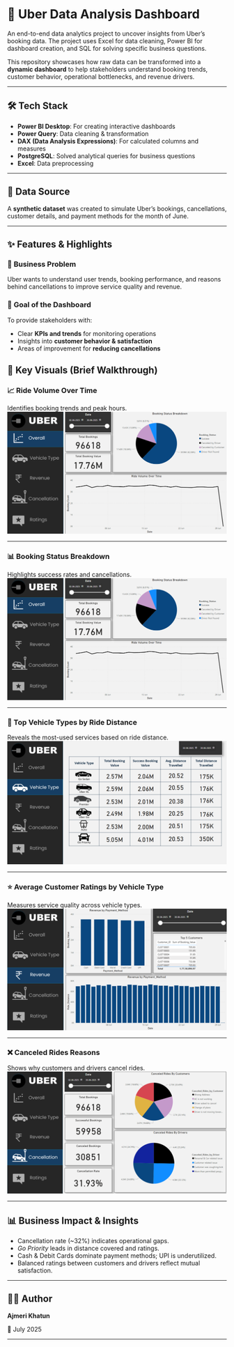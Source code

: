 # 🚕 Uber Data Analysis Dashboard  

An end-to-end data analytics project to uncover insights from Uber’s booking data. The project uses Excel for data cleaning, Power BI for dashboard creation, and SQL for solving specific business questions.  

This repository showcases how raw data can be transformed into a **dynamic dashboard** to help stakeholders understand booking trends, customer behavior, operational bottlenecks, and revenue drivers.  

---

## 🛠 Tech Stack
- **Power BI Desktop**: For creating interactive dashboards  
- **Power Query**: Data cleaning & transformation  
- **DAX (Data Analysis Expressions)**: For calculated columns and measures  
- **PostgreSQL**: Solved analytical queries for business questions  
- **Excel**: Data preprocessing  

---

## 📂 Data Source
A **synthetic dataset** was created to simulate Uber’s bookings, cancellations, customer details, and payment methods for the month of June.  

---

## ✨ Features & Highlights

### 🏢 **Business Problem**  
Uber wants to understand user trends, booking performance, and reasons behind cancellations to improve service quality and revenue.  

### 🎯 **Goal of the Dashboard**
To provide stakeholders with:  
- Clear **KPIs and trends** for monitoring operations  
- Insights into **customer behavior & satisfaction**  
- Areas of improvement for **reducing cancellations**  

## 🔑 **Key Visuals (Brief Walkthrough)**  

### 📈 Ride Volume Over Time  
Identifies booking trends and peak hours.  
![Ride Volume](dashboard-images/uber_dashboard1.png)

---

### 📊 Booking Status Breakdown  
Highlights success rates and cancellations.  
![Booking Status](dashboard-images/uber_dashboard1.png)

---

### 🚗 Top Vehicle Types by Ride Distance  
Reveals the most-used services based on ride distance.  
![Top Vehicle Types](dashboard-images/uber_dashboard2.png)

---

### ⭐ Average Customer Ratings by Vehicle Type  
Measures service quality across vehicle types.  
![Customer Ratings](dashboard-images/uber_dashboard3.png)

---

### ❌ Canceled Rides Reasons  
Shows why customers and drivers cancel rides.  
![Cancelled Reasons](dashboard-images/uber_dashboard4.png)

---

## 📊 **Business Impact & Insights**
- Cancellation rate (~32%) indicates operational gaps.  
- *Go Priority* leads in distance covered and ratings.  
- Cash & Debit Cards dominate payment methods; UPI is underutilized.  
- Balanced ratings between customers and drivers reflect mutual satisfaction.  

---

## 👩‍💻 Author
**Ajmeri Khatun**  

📅 July 2025  

---
